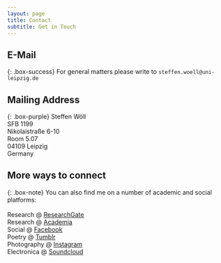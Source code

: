 ```yaml
---
layout: page
title: Contact
subtitle: Get in Touch
---
```

## E-Mail

{: .box-success}
For general matters please write to `steffen.woell@uni-leipzig.de`

## Mailing Address

{: .box-purple}
Steffen Wöll<br/>
SFB 1199<br/>
Nikolaistraße 6-10<br/>
Room 5.07<br/>
04109 Leipzig<br/>
Germany

## More ways to connect

{: .box-note}
You can also find me on a number of academic and social platforms:<br/><br/>Research @ <a href="https://www.researchgate.net/profile/Steffen_Woell3" target="_blank">ResearchGate</a><br/>Research @ <a href="https://uni-leipzig.academia.edu/SteffenWöll" target="_blank">Academia</a><br/>Social @ <a href="https://www.facebook.com/steffen.woell" target="_blank">Facebook</a><br/>Poetry @ <a href="http://walkingintozero.tumblr.com" target="_blank">Tumblr</a><br/>Photography @ <a href="https://www.instagram.com/streetart_leipzig/" target="_blank">Instagram</a><br/>Electronica @ <a href="https://soundcloud.com/w-a_s" target="_blank">Soundcloud</a>
